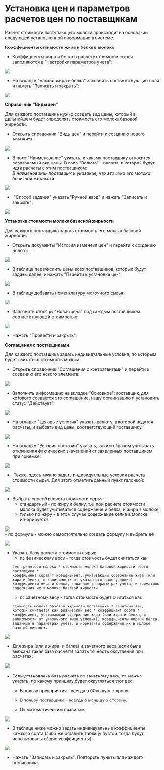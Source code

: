 # Установка цен и параметров расчетов цен по поставщикам

Расчет стоимости поступающего молока происходит на основании следующей
установленной информации в системе.


**Коэффициенты стоимости жира и белка в молоке**

-   Коэффициенты жира и белка в расчете стоимости сырья заполняются в "Настройки параметров учета":

![](ustanovka_tsen_i_parametrov_raschetov_tsen.assets/1.png)  
-   На вкладке "Баланс жира и белка" заполнить соответствующие поля и нажать "Записать и закрыть":

![](ustanovka_tsen_i_parametrov_raschetov_tsen.assets/2.png)


**Справочник "Виды цен"**


Для каждого поставщика нужно создать вид цены, который в дальнейшем
    будет определять стоимость его молока базовой жирности. 
    
-    Открыть справочник "Виды цен" и перейти к созданию нового элемента:

![](ustanovka_tsen_i_parametrov_raschetov_tsen.assets/3.png)  
-   В поле "Наименование" указать, к какому поставщику относится
    создаваемый вид цены. В поле "Валюта" - валюта, в которой будут идти
    расчеты с этим поставщиком:  
*В наименовании поставщик и указание, что это цена его молока базисной жирности*

![](ustanovka_tsen_i_parametrov_raschetov_tsen.assets/4.png)  
-    "Способ задания" указать "Ручной ввод" и нажать "Записать и
    закрыть":  

![](ustanovka_tsen_i_parametrov_raschetov_tsen.assets/5.png)


**Установка стоимости молока базисной жирности**

Для каждого поставщика задать стоимость его молока базовой жирности.

-   Открыть документы "История изменеия цен" и перейти к
    созданию нового:

![](ustanovka_tsen_i_parametrov_raschetov_tsen.assets/6.png)  
-   В таблице перечислить цены всех поставщиков, которые будут заданы
    далее, и нажать "Перейти к установке цен":

![](ustanovka_tsen_i_parametrov_raschetov_tsen.assets/7.png)  
-   В таблицу добавить номенклатуру молочного сырья:

![](ustanovka_tsen_i_parametrov_raschetov_tsen.assets/8.png)  
-   Заполнить столбцы "Новая цена" под каждым поставщиком
    соответствующей стоимостью:

![](ustanovka_tsen_i_parametrov_raschetov_tsen.assets/9.png)  
-   Нажать "Провести и закрыть".


**Соглашения с поставщиками.**

Для каждого поставщика задать индивидуальные условия, по которым будет считаться стоимость молока.

- Открыть справочник "Соглашения с контрагентами" и перейти к созданию его нового элемента:

![](ustanovka_tsen_i_parametrov_raschetov_tsen.assets/10.png)  

-   Заполнить информацию на вкладке "Основное": поставщик, для которого
    создается это соглашение, нашу организацию и установить статус
    "Действует":

![](ustanovka_tsen_i_parametrov_raschetov_tsen.assets/11.png)  
    
-   На вкладке "Ценовые условия" указать валюту, в которой ведутся
    расчеты, и выбрать вид цены, соответствующий поставщику:

![](ustanovka_tsen_i_parametrov_raschetov_tsen.assets/12.png)   
    
-   На вкладке "Условия поставки" указать, каким образом учитывать
    отклонения фактических значенений от заявленных поставщиком при
    приемке:

![](ustanovka_tsen_i_parametrov_raschetov_tsen.assets/13.png)  
    
-    Также, здесь можно задать индивидуальные условия расчета стоимости
    сырья. Для этого отметить данный пункт галочкой:

![](ustanovka_tsen_i_parametrov_raschetov_tsen.assets/14.png)  
    
-   Выбрать способ расчета стоимости сырья:
    -   стандартный - по жиру и белку, т.е. при расчете стоимости молока
    будет учитываться содержание и белка, и жира в молоке
    -   только по жиру - в этом случае содержание белка в молоке
    игнорируется:

![](ustanovka_tsen_i_parametrov_raschetov_tsen.assets/15.png)     
    -   по формуле - можно самостоятельно создать формулу и выбрать её

![](ustanovka_tsen_i_parametrov_raschetov_tsen.assets/16.png) 
    
-   Указать базу расчета стоимости сырья:
    -   по физическому весу - тогда стоимость будет считаться как  
    ```
    вес принятого молока * стоимость молока базовой жирности этого поставщика *
    коэффициент сорта * коэффициент, учитывающий содержание жира (или жира и белка, в зависимости от указанного выше условия), коэффициенты жира и белка, заданные в параметрах учета, и нормативы содержания их в молоке базовой жирности
    ```
    -   по зачетному весу - тогда стоимость будет считаться как  
    ```
    стоимость молока базовой жирности поставщика * зачетный вес, который считается как физический вес * коэффициент сорта * коэффициент, учитывающий содержание жира (или жира и белка, в зависимости от указанного выше условия), коэффициенты жира и белка, заданные в параметрах учета, и нормативы содержания их в молоке
    базовой жирности
    ```

![](ustanovka_tsen_i_parametrov_raschetov_tsen.assets/17.png)  
    
-   Для жира (или и жира, и белка) и зачетного веса (если была выбрана
    такая база расчета) задать точность округления при расчетах:

![](ustanovka_tsen_i_parametrov_raschetov_tsen.assets/18.png)    
    
-   Если установлена база расчета по зачетному весу, то можно указать, по какому принципу будет округляться этот вес:
    
    - В пользу предприятия - всегда в бОльшую сторону;

    - В пользу поставщика - всегда в меньшую сторону;
    
    - По математическим правилам
    
![](ustanovka_tsen_i_parametrov_raschetov_tsen.assets/19.png)
    
-   В таблице ниже можно задать индивидуальные коэффициенты каждого
    сорта (либо же оставить таблицу пустой, тогда будут использованы
    общие коэффициенты):

![](ustanovka_tsen_i_parametrov_raschetov_tsen.assets/20.png)  
    
-   Нажать "Записать и закрыть". Повторить пункты для каждого
    поставщика.